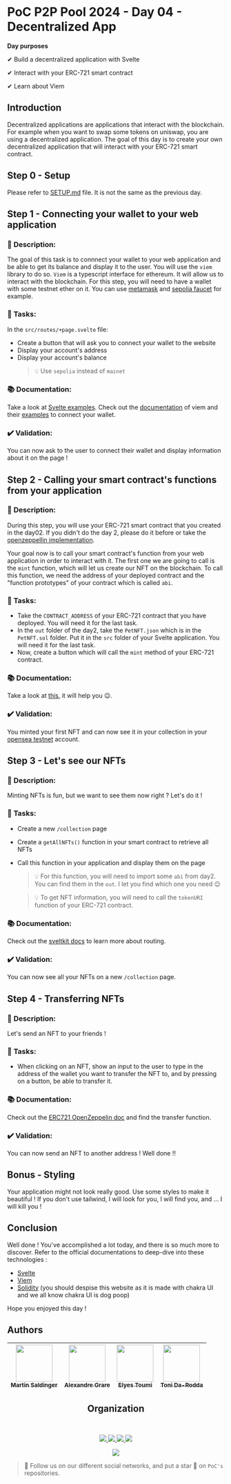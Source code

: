 # PoC P2P Pool 2024 - Day 04 - Decentralized App

**Day purposes**

✔ Build a decentralized application with Svelte

✔ Interact with your ERC-721 smart contract

✔ Learn about Viem

## Introduction

Decentralized applications are applications that interact with the blockchain. For example when you want to swap some tokens on uniswap, you are using a decentralized application. The goal of this day is to create your own decentralized application that will interact with your ERC-721 smart contract.

## Step 0 - Setup

Please refer to [SETUP.md](SETUP.md) file. It is not the same as the previous day.

## Step 1 - Connecting your wallet to your web application

### 📑 **Description**:

The goal of this task is to connnect your wallet to your web application and be able to get its balance and display it to the user. You will use the `viem` library to do so. `Viem` is a typescript interface for ethereum. It will allow us to interact with the blockchain. For this step, you will need to have a wallet with some testnet ether on it. You can use [metamask](https://metamask.io/) and [sepolia faucet](https://sepoliafaucet.com/) for example.

### 📌 **Tasks**:

In the `src/routes/+page.svelte` file:

- Create a button that will ask you to connect your wallet to the website
- Display your account's address
- Display your account's balance
  > 💡 Use `sepolia` instead of `mainet`

### 📚 **Documentation**:

Take a look at [Svelte examples](https://svelte.dev/examples/hello-world).
Check out the [documentation](https://viem.sh/docs/getting-started.html) of viem and their [examples](https://github.com/wevm/viem/tree/main/examples) to connect your wallet.

### ✔️ **Validation**:

You can now ask to the user to connect their wallet and display information about it on the page !

## Step 2 - Calling your smart contract's functions from your application

### 📑 **Description**:

During this step, you will use your ERC-721 smart contract that you created in the day02. If you didn't do the day 2, please do it before or take the [openzeppellin implementation](https://github.com/OpenZeppelin/openzeppelin-contracts/blob/master/contracts/token/ERC721/ERC721.sol).

Your goal now is to call your smart contract's function from your web application in order to interact with it.
The first one we are going to call is the `mint` function, which will let us create our NFT on the blockchain. To call this function, we need the address of your deployed contract and the "function prototypes" of your contract which is called `abi`.

### 📌 **Tasks**:

- Take the `CONTRACT_ADDRESS` of your ERC-721 contract that you have deployed. You will need it for the last task.
- In the `out` folder of the day2, take the `PetNFT.json` which is in the `PetNFT.sol` folder. Put it in the `src` folder of your Svelte application. You will need it for the last task.
- Now, create a button which will call the `mint` method of your ERC-721 contract.

### 📚 **Documentation**:

Take a look at [this](https://viem.sh/docs/contract/getContract.html), it will help you 😉.

### ✔️ **Validation**:

You minted your first NFT and can now see it in your collection in your [opensea testnet](https://testnets.opensea.io/account) account.

## Step 3 - Let's see our NFTs

### 📑 **Description**:

Minting NFTs is fun, but we want to see them now right ? Let's do it !

### 📌 **Tasks**:

- Create a new `/collection` page
- Create a `getAllNFTs()` function in your smart contract to retrieve all NFTs
- Call this function in your application and display them on the page

  > 💡 For this function, you will need to import some `abi` from day2. You can find them in the `out`. I let you find which one you need 😉

  > 💡 To get NFT information, you will need to call the `tokenURI` function of your ERC-721 contract.

### 📚 **Documentation**:

Check out the [sveltkit docs](https://kit.svelte.dev/docs/routing) to learn more about routing.

### ✔️ **Validation**:

You can now see all your NFTs on a new `/collection` page.

## Step 4 - Transferring NFTs

### 📑 **Description**:

Let's send an NFT to your friends !

### 📌 **Tasks**:

- When clicking on an NFT, show an input to the user to type in the address of the wallet you want to transfer the NFT to, and by pressing on a button, be able to transfer it.

### 📚 **Documentation**:

Check out the [ERC721 OpenZeppelin doc](https://docs.openzeppelin.com/contracts/2.x/api/token/erc721) and find the transfer function.

### ✔️ **Validation**:

You can now send an NFT to another address ! Well done !!

## Bonus - Styling

Your application might not look really good. Use some styles to make it beautiful !
If you don't use tailwind, I will look for you, I will find you, and ... I will kill you !

## Conclusion

Well done ! You've accomplished a lot today, and there is so much more to discover.
Refer to the official documentations to deep-dive into these technologies :

- [Svelte](https://svelte.dev/docs/)
- [Viem](https://viem.sh/docs/getting-started.html)
- [Solidity](https://docs.soliditylang.org/en/v0.8.23/) (you should despise this website as it is made with chakra UI and we all know chakra UI is dog poop)

Hope you enjoyed this day !

## Authors

| [<img src="https://github.com/letamanoir.png?size=85" width=85><br><sub>Martin Saldinger</sub>](https://github.com/letamanoir) | [<img src="https://github.com/alexandregrare.png?size=85" width=85><br><sub>Alexandre Grare</sub>](https://github.com/alexandregrare) | [<img src="https://github.com/Toumi-Elyes.png?size=85" width=85><br><sub>Elyes Toumi</sub>](https://github.com/Toumi-Elyes) | [<img src="https://github.com/tonida-rodda.png?size=85" width=85><br><sub>Toni Da-Rodda</sub>](https://github.com/tonida-rodda) |
| :----------------------------------------------------------------------------------------------------------------------------: | :-----------------------------------------------------------------------------------------------------------------------------------: | :-------------------------------------------------------------------------------------------------------------------------: | :-----------------------------------------------------------------------------------------------------------------------------: |

<h2 align=center>
Organization
</h2>
<br/>
<p align='center'>
    <a href="https://www.linkedin.com/company/pocinnovation/mycompany/">
        <img src="https://img.shields.io/badge/LinkedIn-0077B5?style=for-the-badge&logo=linkedin&logoColor=white">
    </a>
    <a href="https://www.instagram.com/pocinnovation/">
        <img src="https://img.shields.io/badge/Instagram-E4405F?style=for-the-badge&logo=instagram&logoColor=white">
    </a>
    <a href="https://twitter.com/PoCInnovation">
        <img src="https://img.shields.io/badge/Twitter-1DA1F2?style=for-the-badge&logo=twitter&logoColor=white">
    </a>
    <a href="https://discord.com/invite/Yqq2ADGDS7">
        <img src="https://img.shields.io/badge/Discord-7289DA?style=for-the-badge&logo=discord&logoColor=white">
    </a>
</p>
<p align=center>
    <a href="https://www.poc-innovation.fr/">
        <img src="https://img.shields.io/badge/WebSite-1a2b6d?style=for-the-badge&logo=GitHub Sponsors&logoColor=white">
    </a>
</p>

> 🚀 Follow us on our different social networks, and put a star 🌟 on `PoC's` repositories.
